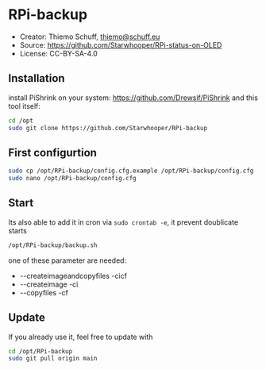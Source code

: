 RPi-backup
==========

* Creator: Thiemo Schuff, thiemo@schuff.eu
* Source: https://github.com/Starwhooper/RPi-status-on-OLED
* License: CC-BY-SA-4.0

Installation
------------
install PiShrink on your system: https://github.com/Drewsif/PiShrink and this tool itself:
```bash
cd /opt
sudo git clone https://github.com/Starwhooper/RPi-backup
```

First configurtion
------------------
```bash
sudo cp /opt/RPi-backup/config.cfg.example /opt/RPi-backup/config.cfg
sudo nano /opt/RPi-backup/config.cfg
```

Start
-----
Its also able to add it in cron via ```sudo crontab -e```, it prevent doublicate starts
```bash
/opt/RPi-backup/backup.sh
```

one of these parameter are needed:
* --createimageandcopyfiles -cicf
* --createimage -ci
* --copyfiles -cf

Update
------
If you already use it, feel free to update with
```bash
cd /opt/RPi-backup
sudo git pull origin main
```

